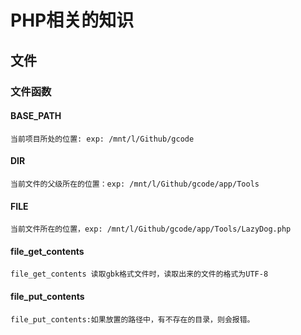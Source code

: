 # PHP相关的知识

## 文件

### 文件函数

#### BASE_PATH

``` 
当前项目所处的位置: exp: /mnt/l/Github/gcode
```

#### __DIR__

``` 
当前文件的父级所在的位置：exp: /mnt/l/Github/gcode/app/Tools
```
#### __FILE__
``` 
当前文件所在的位置，exp: /mnt/l/Github/gcode/app/Tools/LazyDog.php
```

#### file_get_contents
```
file_get_contents 读取gbk格式文件时，读取出来的文件的格式为UTF-8
```

#### file_put_contents
``` 
file_put_contents:如果放置的路径中，有不存在的目录，则会报错。
```